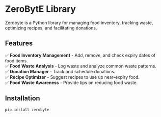 # ZeroBytE Library

Zerobyte is a Python library for managing food inventory, tracking waste, optimizing recipes, and facilitating donations.

## Features
✅ **Food Inventory Management** - Add, remove, and check expiry dates of food items.  
✅ **Food Waste Analysis** - Log waste and analyze common waste patterns.  
✅ **Donation Manager** - Track and schedule donations.  
✅ **Recipe Optimizer** - Suggest recipes to use up near-expiry food.  
✅ **Food Waste Awareness** - Provide tips on reducing food waste.

## Installation
```bash
pip install zerobyte
